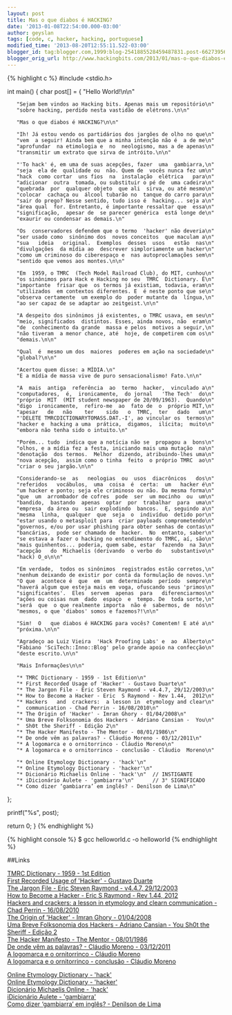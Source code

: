 ```yaml
---
layout: post
title: Mas o que diabos é HACKING?
date: '2013-01-08T22:54:00.000-03:00'
author: geyslan
tags: [code, c, hacker, hacking, portuguese]
modified_time: '2013-08-20T12:55:11.522-03:00'
blogger_id: tag:blogger.com,1999:blog-2541885528459487831.post-6627395619743105100
blogger_orig_url: http://www.hackingbits.com/2013/01/mas-o-que-diabos-e-hacking.html
---
```


[//]: # (.)

{% highlight c %}
#include <stdio.h>

int main()
{
   char post[] =
   {
       "Hello World!\n\n"

       "Sejam bem vindos ao Hacking bits. Apenas mais um repositório\n"
       "sobre hacking, perdido nesta vastidão de elétrons.\n\n"

       "Mas o que diabos é HACKING?\n\n"

       "Ih! Já estou vendo os partidários dos jargões de olho no que\n"
       "vem  a seguir! Ainda bem que a minha intenção não é  a de me\n"
       "aprofundar  na etimologia e  no  neologismo, mas a de apenas\n"
       "transmitir um extrato que sirva de intróito.\n\n"

       "'To hack' é, em uma de suas acepções, fazer  uma  gambiarra,\n"
       "seja  ela de  qualidade ou  não. Quem de  vocês nunca fez um\n"
       "hack  como cortar  uns fios  na  instalação  elétrica   para\n"
       "adicionar  outra  tomada, ou substituir o pé de  uma cadeira\n"
       "quebrada  por  qualquer objeto  que ali  sirva, ou até mesmo\n"
       "colocar  cachaça ou  álcool tubarão no  tanque do carro para\n"
       "sair do prego? Nesse sentido, tudo isso é  hacking... seja a\n"
       "área qual  for. Entretanto, é importante ressaltar que  essa\n"
       "significação,  apesar de  se parecer genérica  está longe de\n"
       "exaurir ou condensar as demais.\n"

       "Os  conservadores defendem que o termo  'hacker' não deveria\n"
       "ser usado como  sinônimo dos  novos conceitos  que maculam a\n"
       "sua   ideia   original.  Exemplos  desses  usos   estão  nas\n"
       "divulgações  da mídia ao  descrever simploriamente um hacker\n"
       "como um criminoso do ciberespaço e  nas autoproclamações sem\n"
       "sentido que vemos aos montes.\n\n"

       "Em  1959, o TMRC  (Tech Model Railroad Club), do MIT, cunhou\n"
       "os sinônimos para Hack e Hacking no seu  TMRC  Dictionary. É\n"
       "importante  frisar que  os termos já existiam, todavia, eram\n"
       "utilizados  em contextos diferentes. E  é neste ponto que se\n"
       "observa certamente  um exemplo do  poder mutante da  língua,\n"
       "ao ser capaz de se adaptar ao zeitgeist.\n\n"

       "A despeito dos sinônimos já existentes, o TMRC usava, em seu\n"
       "meio, significados  distintos. Esses, ainda novos, não  eram\n"
       "de  conhecimento da grande  massa e pelos  motivos a seguir,\n"
       "não tiveram  a menor chance, até  hoje, de competirem com os\n"
       "demais.\n\n"

       "Qual  é  mesmo um dos  maiores  poderes em ação na sociedade\n"
       "global?\n\n"

       "Acertou quem disse: a MÍDIA.\n"
       "E a mídia de massa vive de puro sensacionalismo! Fato.\n\n"

       "A  mais  antiga  referência  ao  termo  hacker,  vinculado a\n"
       "computadores,  é,  ironicamente,  do jornal   'The Tech'  do\n"
       "próprio  MIT  (MIT student newspaper de 20/09/1963).  Quando\n"
       "digo  ironicamente,  refiro-me  ao  fato de  o  próprio MIT,\n"
       "apesar   de   não    ter    sido   o  TMRC,  ter   dado   um\n"
       "'DELETE TMRCDICTIONARYTOMASS.DAT.-I', ao vincular os  termos\n"
       "hacker e  hacking a uma  prática,  digamos,  ilícita;  muito\n"
       "embora não tenha sido o intuito.\n"

       "Porém... tudo  indica que a notícia não se  propagou a  bons\n"
       "olhos, e a mídia fez a festa, iniciando mais uma mutação  na\n"
       "denotação  dos termos.  Melhor  dizendo, atribuindo-lhes uma\n"
       "nova acepção,  assim como o tinha  feito  o próprio TMRC  ao\n"
       "criar o seu jargão.\n\n"

       "Considerando-se  as   neologias  ou  usos  diacrônicos   dos\n"
       "referidos   vocábulos,  uma  coisa  é  certa:  um   hacker é\n"
       "um hacker e ponto; seja ele criminoso ou não. Da mesma forma\n"
       "que  um  arrombador de cofres  pode  ser  um mocinho  ou  um\n"
       "bandido,  bastando  apenas  optar  por  trabalhar  para  uma\n"
       "empresa  da área ou  sair explodindo  bancos.  E, seguindo a\n"
       "mesma  linha,  qualquer  que  seja  o  indivíduo  detido por\n"
       "estar usando o metasploit para  criar payloads comprometendo\n"
       "governos, e/ou por usar phishing para obter senhas de contas\n"
       "bancárias,  pode ser chamado de  hacker.  No  entanto, saber\n"
       "se estava a fazer o hacking no entendimento do TMRC, aí, são\n"
       "mais quinhentos... poderia, quem sabe, estar  fazendo  na 3a\n"
       "acepção   do  Michaelis (derivando  o verbo do   substantivo\n"
       "hack) O_o\n\n"

       "Em verdade,  todos os sinônimos  registrados estão corretos,\n"
       "nenhum deixando de existir por conta da formulação de novos.\n"
       "O que  acontece é  que  em  um  determinado  período  sempre\n"
       "haverá algum que esteja mais em voga, ofuscando seus 'primos\n"
       "significantes'.  Eles  servem  apenas  para   diferenciarmos\n"
       "ações ou coisas num  dado  espaço  e  tempo. De  toda sorte,\n"
       "será  que  o que realmente importa  não é  sabermos, de  nós\n"
       "mesmos, o que 'diabos' somos e fazemos?!\n\n"

       "Sim!  O   que diabos é HACKING para vocês? Comentem! E até a\n"
       "próxima.\n\n"

       "Agradeço ao Luiz Vieira  'Hack Proofing Labs' e  ao  Alberto\n"
       "Fabiano 'SciTech::Inno::Blog' pelo grande apoio na confecção\n"
       "deste escrito.\n\n"

       "Mais Informações\n\n"

       "* TMRC Dictionary - 1959 - 1st Edition\n"
       "* First Recorded Usage of 'Hacker' - Gustavo Duarte\n"
       "* The Jargon File - Eric Steven Raymond - v4.4.7, 29/12/2003\n"
       "* How to Become a Hacker - Eric  S Raymond - Rev 1.44,  2012\n"
       "* Hackers   and  crackers:  a lesson in  etymology and clear\n"
       "  communication - Chad Perrin - 16/08/2010\n"
       "* The Origin of 'Hacker' - Imran Ghory - 01/04/2008\n"
       "* Uma Breve Folksonomia dos Hackers - Adriano Cansian -  You\n"
       "  Sh0t the Sheriff - Edição 2\n"
       "* The Hacker Manifesto - The Mentor - 08/01/1986\n"
       "* De onde vêm as palavras? - Cláudio Moreno - 03/12/2011\n"
       "* A logomarca e o ornitorrinco - Cláudio Moreno\n"
       "* A logomarca e o ornitorrinco - conclusão - Cláudio  Moreno\n"

       "* Online Etymology Dictionary - 'hack'\n"
       "* Online Etymology Dictionary - 'hacker'\n"
       "* Dicionário Michaelis Online - 'hack'\n"  // INSTIGANTE
       "* iDicionário Aulete - 'gambiarra'\n"      // 3° SIGNIFICADO
       "* Como dizer ‘gambiarra’ em inglês? - Denilson de Lima\n"
   };

   printf("%s", post);

   return 0;
}
{% endhighlight %}

{% highlight console %}
$ gcc helloworld.c -o helloworld
{% endhighlight %}

##Links

[TMRC Dictionary - 1959 - 1st Edition](http://www.gricer.com/tmrc/dictionary1959.html)<br>
[First Recorded Usage of 'Hacker' - Gustavo Duarte](http://duartes.org/gustavo/blog/post/first-recorded-usage-of-hacker)<br>
[The Jargon File - Eric Steven Raymond - v4.4.7, 29/12/2003](http://catb.org/jargon/html/index.html)<br>
[How to Become a Hacker - Eric  S Raymond - Rev 1.44, 2012](http://catb.org/~esr/faqs/hacker-howto.html)<br>
[Hackers and crackers: a lesson in etymology and clearn communication - Chad
Perrin - 16/08/2010](http://www.techrepublic.com/blog/security/hackers-and-crackers-a-lesson-in-etymology-and-clear-communication/4237)<br>
[The Origin of 'Hacker' - Imran Ghory - 01/04/2008](http://imranontech.com/2008/04/01/the-origin-of-hacker/)<br>
[Uma Breve Folksonomia dos Hackers - Adriano Cansian - You Sh0t the Sheriff -
Edição 2](http://www.youtube.com/watch?v=xyietIfASWg)<br>
[The Hacker Manifesto - The Mentor - 08/01/1986](http://www.phrack.org/issues.html?issue=7&id=3#article)<br>
[De onde vêm as palavras? - Cláudio Moreno - 03/12/2011](http://wp.clicrbs.com.br/sualingua/2012/07/14/de-onde-vem-as-palavras/)<br>
[A logomarca e o ornitorrinco - Cláudio Moreno](http://wp.clicrbs.com.br/sualingua/2011/02/12/a-logomarca-e-o-ornitorrinco/)<br>
[A logomarca e o ornitorrinco - conclusão - Cláudio Moreno](http://wp.clicrbs.com.br/sualingua/2011/02/26/a-logomarca-e-o-ornitorrinco-conclusao/)<br>

[Online Etymology Dictionary - 'hack'](http://www.etymonline.com/index.php?term=hack)<br>
[Online Etymology Dictionary - 'hacker'](http://www.etymonline.com/index.php?term=hacker)<br>
[Dicionário Michaelis Online - 'hack'](http://michaelis.uol.com.br/moderno/ingles/definicao/ingles-portugues/hack_210792.html)<br>
[iDicionário Aulete - 'gambiarra'](http://aulete.uol.com.br/gambiarra)<br>
[Como dizer ‘gambiarra’ em inglês? - Denilson de Lima](http://www.inglesnapontadalingua.com/2009/09/como-dizer-gambiarra-em-ingles.html)<br>
